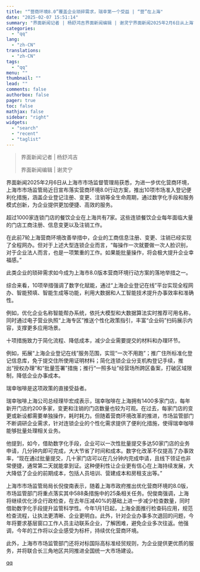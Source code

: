```yaml
---
title: "“营商环境8.0”覆盖企业琐碎需求，瑞幸第一个受益 | “营”在上海"
date: "2025-02-07 15:51:14"
summary: "界面新闻记者 | 杨舒鸿吉界面新闻编辑 | 谢灵宁界面新闻2025年2月6日从上海市市场监督管理局获..."
categories:
  - "qq"
lang:
  - "zh-CN"
translations:
  - "zh-CN"
tags:
  - "qq"
menu: ""
thumbnail: ""
lead: ""
comments: false
authorbox: false
pager: true
toc: false
mathjax: false
sidebar: "right"
widgets:
  - "search"
  - "recent"
  - "taglist"
---
```


> 界面新闻记者 | 杨舒鸿吉
> 
> 界面新闻编辑 | 谢灵宁

界面新闻2025年2月6日从上海市市场监督管理局获悉，为进一步优化营商环境，上海市市场监管局近日宣布落实营商环境8.0行动方案，推出10项市场准入登记便利化措施，涵盖企业登记注册、变更、注销等全生命周期，通过数字化手段和服务模式创新，为企业提供更加便捷、高效的服务。

超过1000家连锁门店的餐饮企业在上海共有7家。这些连锁餐饮企业每年面临大量的门店工商注册、信息变更以及注销工作。

在此前7轮上海营商环境改善举措中，企业的工商信息注册、变更、注销已经实现了全程网办。但对于上述大型连锁企业而言，“每操作一次就要做一次人脸识别，对于企业法人而言，也是一项繁重的工作。如果能批量操作，将会极大提升企业幸福感。”

此类企业的琐碎需求如今成为上海市8.0版本营商环境行动方案的落地举措之一。

综合来看，10项举措强调了数字化赋能，通过“上海企业登记在线”平台实现全程网办、智能预填、智能生成等功能，利用大数据和人工智能技术提升办事效率和准确性。

例如，优化企业名称智能帮办系统，依托大模型和大数据算法实时推荐可用名称，同时通过电子营业执照“上海专区”推送个性化政策指引，丰富“企业码”扫码展示内容，支撑更多应用场景。

十项措施致力于简化流程、降低成本，减少企业需要提交的材料和办理环节。

例如，拓展“上海企业登记在线”服务范围，实现“一次不用跑”；推广住所标准化登记信息库，免于提交住所使用证明材料；简化连锁企业分支机构登记手续，推出“授权办理”和“批量签署”措施；推行“一照多址”经营场所跨区备案，打破区域限制，降低企业办事成本。

瑞幸咖啡是这项政策的直接受益者。

瑞幸咖啡上海公司总经理毕宏成表示，瑞幸咖啡在上海拥有1400多家门店，每年新开门店约200多家，变更和注销的门店数量也较为可观。在过去，每家门店的变更或新设都需要单独操作，耗时耗力。但随着营商环境改革的推进，市场监管部门不断调研企业需求，针对连锁企业的个性化需求提供了便利化措施，使得瑞幸咖啡能够批量处理相关业务。

他提到，如今，借助数字化手段，企业可以一次性批量提交多达50家门店的业务申请，几分钟内即可完成，大大节省了时间和成本。数字化改革不仅提高了办事效率，“现在通过批量提交，几十家门店可以在几分钟内完成申请，且线下领证也非常便捷，通常第二天就能拿到证。这种便利性让企业更有信心在上海持续发展，大大降低了企业的前期成本，包括人员培训、营建成本和房租支出等。”

上海市市场监管局局长倪俊南表示，随着上海市政府推出优化营商环境的8.0版，市场监管部门将重点落实其中588条措施中的25条相关任务。倪俊南强调，上海将继续优化涉企行政检查，在去年压减40%的基础上进一步减少检查数量，同时借助数字化手段提升监管科学性。今年1月1日起，上海全面推行检查码应用，规范检查流程，让执法更清晰、企业更明白。此外，针对企业办事多次退回的问题，今年将要求基层窗口工作人员主动联系企业，了解困难，避免企业多次往返。他强调，今年的工作将以企业感受为标杆，持续优化营商环境。

此外，上海市市场监管部门还将对标国际高标准经贸规则，为企业提供更优质的服务，并将联合长三角地区共同推进全国统一大市场建设。

[qq](https://new.qq.com/rain/a/20250207A05OI200)
